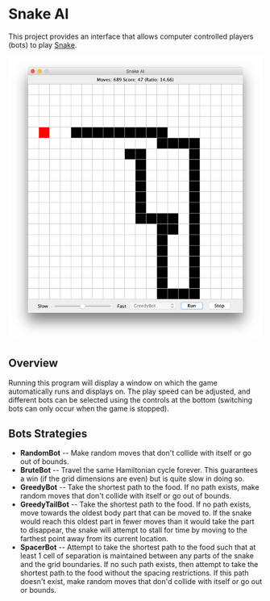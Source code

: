 # Snake AI #

This project provides an interface that allows computer controlled
players (bots) to play [Snake](https://en.wikipedia.org/wiki/Snake_(video_game)).

![Snake AI Header](img/header.png)

## Overview ##

Running this program will display a window on which the
game automatically runs and displays on. The play speed
can be adjusted, and different bots can be selected using
the controls at the bottom (switching bots can only occur
when the game is stopped).

## Bots Strategies ##

* **RandomBot** -- Make random moves that don't collide with itself or go out of bounds.
* **BruteBot** -- Travel the same Hamiltonian cycle forever. This guarantees a win (if
the grid dimensions are even) but is quite slow in doing so.
* **GreedyBot** -- Take the shortest path to the food. If no path exists, make random
moves that don't collide with itself or go out of bounds.
* **GreedyTailBot** -- Take the shortest path to the food. If no path exists, move towards the oldest body
part that can be moved to. If the snake would reach this oldest part in fewer moves than it would
take the part to disappear, the snake will attempt to stall for time by moving to the farthest
point away from its current location.
* **SpacerBot** -- Attempt to take the shortest path to the food such that at least 1 cell of separation
is maintained between any parts of the snake and the grid boundaries. If no such path exists,
then attempt to take the shortest path to the food without the spacing restrictions. If this path
doesn't exist, make random moves that don'd collide with itself or go out or bounds.
